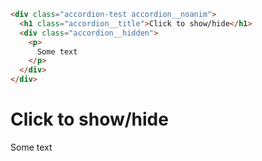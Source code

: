 ```html
<div class="accordion-test accordion__noanim">
  <h1 class="accordion__title">Click to show/hide</h1>
  <div class="accordion__hidden">
    <p>
      Some text
    </p>
  </div>
</div>
```
<div class="accordion-test accordion__noanim">
  <h1 class="accordion__title">Click to show/hide</h1>
  <div class="accordion__hidden">
    <p>
      Some text
    </p>
  </div>
</div>
